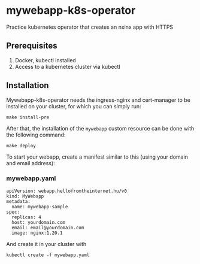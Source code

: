 # mywebapp-k8s-operator

Practice kubernetes operator that creates an nxinx app with HTTPS

## Prerequisites

1) Docker, kubectl installed
2) Access to a kubernetes cluster via kubectl

## Installation

Mywebapp-k8s-operator needs the ingress-nginx and cert-manager to be installed on your cluster, for which you can simply run:

```
make install-pre
```

After that, the installation of the `mywebapp` custom resource can be done with the following command:

```
make deploy
```

To start your webapp, create a manifest similar to this (using your domain and email address):

### mywebapp.yaml
```
apiVersion: webapp.hellofromtheinternet.hu/v0
kind: MyWebapp
metadata:
  name: mywebapp-sample
spec:
  replicas: 4
  host: yourdomain.com
  email: email@yourdomain.com
  image: nginx:1.20.1
```

And create it in your cluster with 

```
kubectl create -f mywebapp.yaml
```
